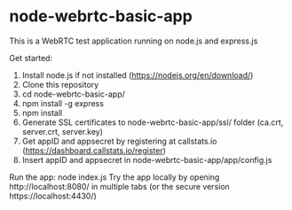 # node-webrtc-basic-app

This is a WebRTC test application running on node.js and express.js

Get started:
1) Install node.js if not installed (https://nodejs.org/en/download/)
2) Clone this repository
3) cd node-webrtc-basic-app/
4) npm install -g express
5) npm install
6) Generate SSL certificates to node-webrtc-basic-app/ssl/ folder (ca.crt, server.crt, server.key)
7) Get appID and appsecret by registering at callstats.io (https://dashboard.callstats.io/register)
8) Insert appID and appsecret in node-webrtc-basic-app/app/config.js 

Run the app: node index.js
Try the app locally by opening http://localhost:8080/ in multiple tabs (or the secure version https://localhost:4430/)
